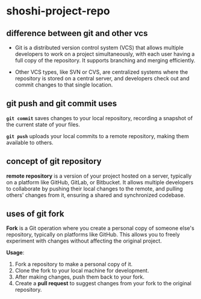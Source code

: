 # shoshi-project-repo

## difference between git and other vcs

- Git is a distributed version control system (VCS) that allows multiple developers to work on a project simultaneously, with each user having a full copy of the repository. It supports branching and merging efficiently.

- Other VCS types, like SVN or CVS, are centralized systems where the repository is stored on a central server, and developers check out and commit changes to that single location.

## git push and git commit uses

**`git commit`** saves changes to your local repository, recording a snapshot of the current state of your files.

**`git push`** uploads your local commits to a remote repository, making them available to others.

## concept of git repository

**remote repository** is a version of your project hosted on a server, typically on a platform like GitHub, GitLab, or Bitbucket. It allows multiple developers to collaborate by pushing their local changes to the remote, and pulling others' changes from it, ensuring a shared and synchronized codebase.

## uses of git fork

**Fork** is a Git operation where you create a personal copy of someone else's repository, typically on platforms like GitHub. This allows you to freely experiment with changes without affecting the original project.

**Usage**:

1. Fork a repository to make a personal copy of it.
2. Clone the fork to your local machine for development.
3. After making changes, push them back to your fork.
4. Create a **pull request** to suggest changes from your fork to the original repository.
